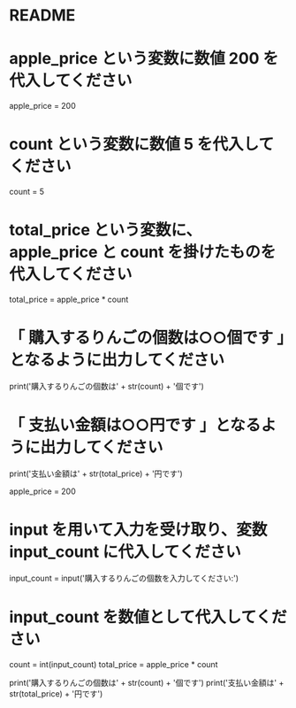 # README




# apple_price という変数に数値 200 を代入してください
apple_price = 200

# count という変数に数値 5 を代入してください
count = 5

# total_price という変数に、 apple_price と count を掛けたものを代入してください
total_price = apple_price * count

# 「 購入するりんごの個数は○○個です 」となるように出力してください
print('購入するりんごの個数は' + str(count) + '個です')

# 「 支払い金額は○○円です 」となるように出力してください
print('支払い金額は' + str(total_price) + '円です')

apple_price = 200

# input を用いて入力を受け取り、変数 input_count に代入してください
input_count = input('購入するりんごの個数を入力してください:')

# input_count を数値として代入してください
count = int(input_count)
total_price = apple_price * count

print('購入するりんごの個数は' + str(count) + '個です')
print('支払い金額は' + str(total_price) + '円です')
